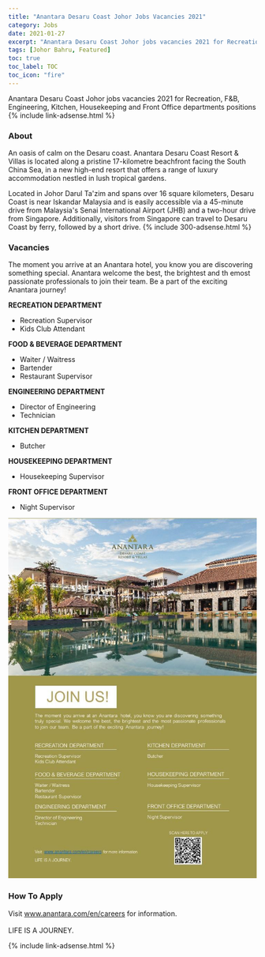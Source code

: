 ```yaml
---
title: "Anantara Desaru Coast Johor Jobs Vacancies 2021" 
category: Jobs 
date: 2021-01-27
excerpt: "Anantara Desaru Coast Johor jobs vacancies 2021 for Recreation, F&B, Engineering, Kitchen, Housekeeping and Front Office departments positions." 
tags: [Johor Bahru, Featured] 
toc: true 
toc_label: TOC 
toc_icon: "fire" 
--- 
```


Anantara Desaru Coast Johor jobs vacancies 2021 for Recreation, F&B, Engineering, Kitchen, Housekeeping and Front Office departments positions
{% include link-adsense.html %} 

### About
An oasis of calm on the Desaru coast. Anantara Desaru Coast Resort & Villas is located along a pristine 17-kilometre beachfront facing the South China Sea, in a new high-end resort that offers a range of luxury accommodation nestled in lush tropical gardens. 

Located in Johor Darul Ta'zim and spans over 16 square kilometers, Desaru Coast is near Iskandar Malaysia and is easily accessible via a 45-minute drive from Malaysia's Senai International Airport (JHB) and a two-hour drive from Singapore. Additionally, visitors from Singapore can travel to Desaru Coast by ferry, followed by a short drive.
{% include 300-adsense.html %} 

### Vacancies
The moment you arrive at an Anantara hotel, you know you are discovering something special. Anantara welcome the best, the brightest and th emost passionate professionals to join their team. Be a part of the exciting Anantara journey!

**RECREATION DEPARTMENT**
- Recreation Supervisor
- Kids Club Attendant

**FOOD & BEVERAGE DEPARTMENT**
- Waiter / Waitress
- Bartender
- Restaurant Supervisor

**ENGINEERING DEPARTMENT**
- Director of Engineering
- Technician

**KITCHEN DEPARTMENT**
- Butcher

**HOUSEKEEPING DEPARTMENT**
- Housekeeping Supervisor

**FRONT OFFICE DEPARTMENT**
- Night Supervisor

![Anantara Desaru Coast Johor Jobs Vacancies 2021!](/assets/images/2021-01/anantara-desaru-coast-resorts-villas-vacancies-2021.jpg "Anantara Desaru Coast Johor Jobs 2021")

### How To Apply
Visit <a href="http://www.anantara.com/en/careers" rel="nofollow" target="_blank">www.anantara.com/en/careers</a> for information. <br/><br/>
LIFE IS A JOURNEY.

{% include link-adsense.html %} 